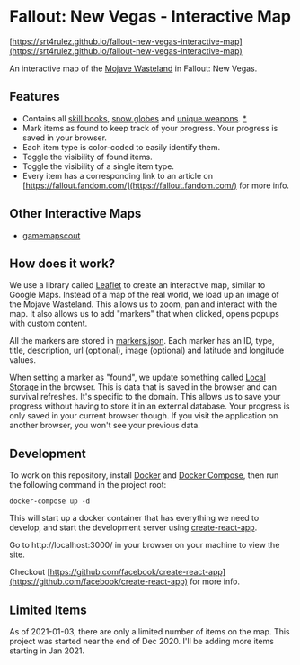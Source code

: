 # Fallout: New Vegas - Interactive Map

[https://srt4rulez.github.io/fallout-new-vegas-interactive-map](https://srt4rulez.github.io/fallout-new-vegas-interactive-map)

An interactive map of the [Mojave Wasteland](https://fallout.fandom.com/wiki/Mojave_Wasteland) in Fallout: New Vegas. 

## Features

- Contains all [skill books](https://fallout.fandom.com/wiki/Fallout:_New_Vegas_skill_books), [snow globes](https://fallout.fandom.com/wiki/Snow_globe) and [unique weapons](https://fallout.fandom.com/wiki/Fallout:_New_Vegas_unique_weapons). [*](#limited-items)
- Mark items as found to keep track of your progress. Your progress is saved in your browser.  
- Each item type is color-coded to easily identify them.
- Toggle the visibility of found items.
- Toggle the visibility of a single item type.
- Every item has a corresponding link to an article on [https://fallout.fandom.com/](https://fallout.fandom.com/) for more info.

## Other Interactive Maps

- [gamemapscout](http://www.gamemapscout.com/falloutnewvegas_interactive.html)

## How does it work?

We use a library called [Leaflet](https://leafletjs.com/) to create an interactive map, similar to Google Maps. 
Instead of a map of the real world, we load up an image of the Mojave Wasteland. This allows us to zoom, pan and interact 
with the map. It also allows us to add "markers" that when clicked, opens popups with custom content.

All the markers are stored in [markers.json](./src/Data/markers.json). Each marker has an ID, type, title, description, 
url (optional), image (optional) and latitude and longitude values. 

When setting a marker as "found", we update something called [Local Storage](https://developer.mozilla.org/en-US/docs/Web/API/Window/localStorage) 
in the browser. This is data that is saved in the browser and can survival refreshes. It's specific to the domain. 
This allows us to save your progress without having to store it in an external database. Your progress is only saved in 
your current browser though. If you visit the application on another browser, you won't see your previous data.

## Development

To work on this repository, install [Docker](https://www.docker.com/) and [Docker Compose](https://docs.docker.com/compose/), 
then run the following command in the project root:

```
docker-compose up -d
```

This will start up a docker container that has everything we need to develop, and start the development server using [create-react-app](https://github.com/facebook/create-react-app).

Go to http://localhost:3000/ in your browser on your machine to view the site.

Checkout [https://github.com/facebook/create-react-app](https://github.com/facebook/create-react-app) for more info.

## Limited Items

As of 2021-01-03, there are only a limited number of items on the map. This project was started near the end of Dec 2020. I'll be adding more items starting in Jan 2021. 
